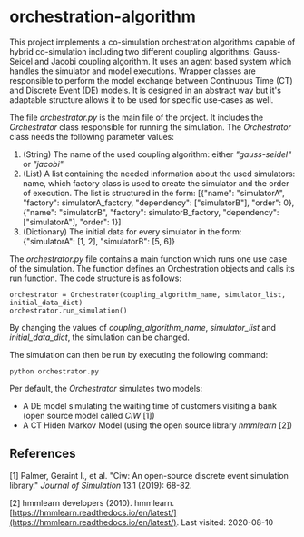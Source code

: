 # orchestration-algorithm
This project implements a co-simulation orchestration algorithms capable of hybrid co-simulation including two different coupling algorithms: Gauss-Seidel and Jacobi coupling algorithm. It uses an agent based system which handles the simulator and model executions. Wrapper classes are responsible to perform the model exchange between Continuous Time (CT) and Discrete Event (DE) models. It is designed in an abstract way but it's adaptable structure allows it to be used for specific use-cases as well.

The file _orchestrator.py_ is the main file of the project. It includes the _Orchestrator_ class responsible for running the simulation. The _Orchestrator_ class needs the following parameter values:
1. (String) The name of the used coupling algorithm: either _"gauss-seidel"_ or _"jacobi"_
2. (List) A list containing the needed information about the used simulators: name, which factory class is used to create the simulator and the order of execution. The list is structured in the form: 
[{"name": "simulatorA", "factory": simulatorA_factory, "dependency": ["simulatorB"], "order": 0},
{"name": "simulatorB", "factory": simulatorB_factory, "dependency": ["simulatorA"], "order": 1}]
3. (Dictionary) The initial data for every simulator in the form: 
{"simulatorA": [1, 2], "simulatorB": [5, 6]}

The _orchestrator.py_ file contains a main function which runs one use case of the simulation. The function defines an Orchestration objects and calls its run function. The code structure is as follows:
```
orchestrator = Orchestrator(coupling_algorithm_name, simulator_list, initial_data_dict)
orchestrator.run_simulation()
```
By changing the values of _coupling_algorithm_name_, _simulator_list_ and _initial_data_dict_, the simulation can be changed.

The simulation can then be run by executing the following command: 
```
python orchestrator.py 
```
Per default, the _Orchestrator_ simulates two models:
* A DE model simulating the waiting time of customers visiting a bank (open source model called _CIW_ [1])
* A CT Hiden Markov Model (using the open source library _hmmlearn_ [2])


## References
[1] Palmer, Geraint I., et al. "Ciw: An open-source discrete event simulation library." _Journal of Simulation_ 13.1 (2019): 68-82.

[2] hmmlearn developers (2010). hmmlearn. [https://hmmlearn.readthedocs.io/en/latest/](https://hmmlearn.readthedocs.io/en/latest/). Last visited: 2020-08-10
